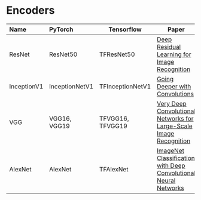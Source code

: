 # Encoders

| Name         | PyTorch        | Tensorflow       | Paper                                                                                                                                                        |
|:-------------|:---------------|------------------|--------------------------------------------------------------------------------------------------------------------------------------------------------------|
| ResNet       | ResNet50       | TFResNet50       | [Deep Residual Learning for Image Recognition](https://arxiv.org/abs/1512.03385)                                                                             |
| InceptionV1  | InceptionNetV1 | TFInceptionNetV1 | [Going Deeper with Convolutions](https://arxiv.org/abs/1409.4842)                                                                                            |
| VGG          | VGG16, VGG19   | TFVGG16, TFVGG19 | [Very Deep Convolutional Networks for Large-Scale Image Recognition](https://arxiv.org/abs/1409.1556)                                                        |
| AlexNet      | AlexNet        | TFAlexNet        | [ImageNet Classification with Deep Convolutional Neural Networks](https://proceedings.neurips.cc/paper/2012/file/c399862d3b9d6b76c8436e924a68c45b-Paper.pdf) |
